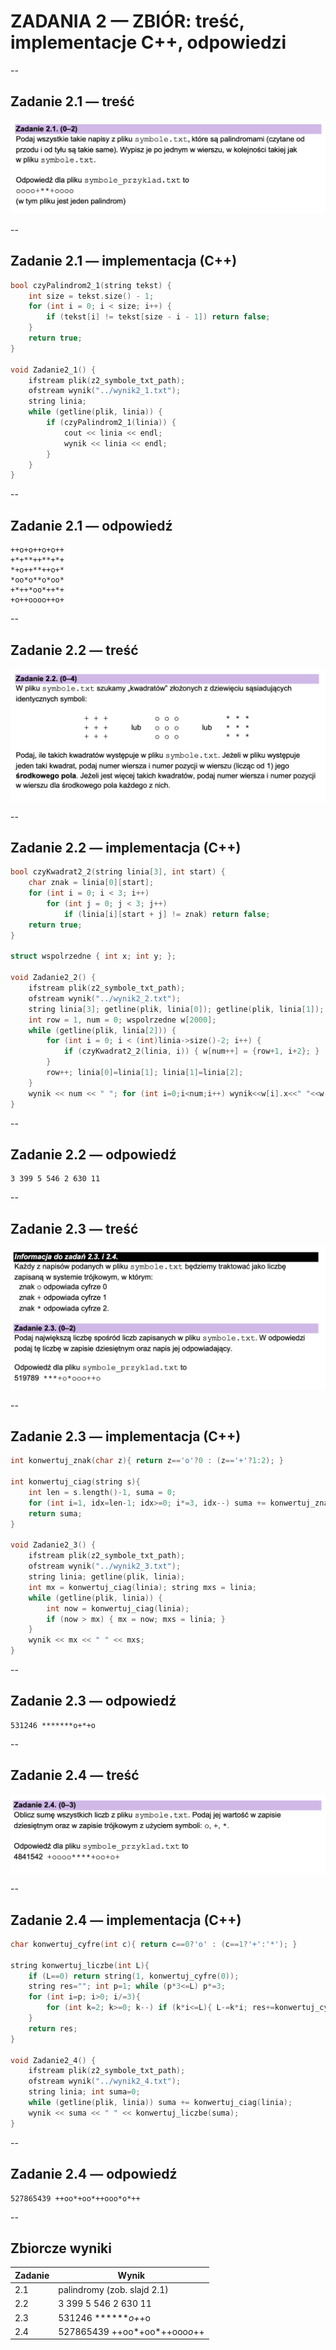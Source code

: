 # ZADANIA 2 — ZBIÓR: treść, implementacje C++, odpowiedzi

--

## Zadanie 2.1 — treść
![Zadanie 2.1](media/2025-zad-2-1.png)

--

## Zadanie 2.1 — implementacja (C++)
```cpp
bool czyPalindrom2_1(string tekst) {
    int size = tekst.size() - 1;
    for (int i = 0; i < size; i++) {
        if (tekst[i] != tekst[size - i - 1]) return false;
    }
    return true;
}

void Zadanie2_1() {
    ifstream plik(z2_symbole_txt_path);
    ofstream wynik("../wynik2_1.txt");
    string linia;
    while (getline(plik, linia)) {
        if (czyPalindrom2_1(linia)) {
            cout << linia << endl;
            wynik << linia << endl;
        }
    }
}
```

--

## Zadanie 2.1 — odpowiedź
```
++o+o++o+o++
+*+**++**+*+
*+o++**++o+*
*oo*o**o*oo*
+*++*oo*++*+
+o++oooo++o+
```

--

## Zadanie 2.2 — treść
![Zadanie 2.2](media/2025-zad-2-2.png)

--

## Zadanie 2.2 — implementacja (C++)
```cpp
bool czyKwadrat2_2(string linia[3], int start) {
    char znak = linia[0][start];
    for (int i = 0; i < 3; i++)
        for (int j = 0; j < 3; j++)
            if (linia[i][start + j] != znak) return false;
    return true;
}

struct wspolrzedne { int x; int y; };

void Zadanie2_2() {
    ifstream plik(z2_symbole_txt_path);
    ofstream wynik("../wynik2_2.txt");
    string linia[3]; getline(plik, linia[0]); getline(plik, linia[1]);
    int row = 1, num = 0; wspolrzedne w[2000];
    while (getline(plik, linia[2])) {
        for (int i = 0; i < (int)linia->size()-2; i++) {
            if (czyKwadrat2_2(linia, i)) { w[num++] = {row+1, i+2}; }
        }
        row++; linia[0]=linia[1]; linia[1]=linia[2];
    }
    wynik << num << " "; for (int i=0;i<num;i++) wynik<<w[i].x<<" "<<w[i].y<<" ";
}
```

--

## Zadanie 2.2 — odpowiedź
```
3 399 5 546 2 630 11
```

--

## Zadanie 2.3 — treść
![Zadanie 2.3](media/2025-zad-2-3.png)

--

## Zadanie 2.3 — implementacja (C++)
```cpp
int konwertuj_znak(char z){ return z=='o'?0 : (z=='+'?1:2); }

int konwertuj_ciag(string s){
    int len = s.length()-1, suma = 0;
    for (int i=1, idx=len-1; idx>=0; i*=3, idx--) suma += konwertuj_znak(s[idx])*i;
    return suma;
}

void Zadanie2_3() {
    ifstream plik(z2_symbole_txt_path);
    ofstream wynik("../wynik2_3.txt");
    string linia; getline(plik, linia);
    int mx = konwertuj_ciag(linia); string mxs = linia;
    while (getline(plik, linia)) {
        int now = konwertuj_ciag(linia);
        if (now > mx) { mx = now; mxs = linia; }
    }
    wynik << mx << " " << mxs;
}
```

--

## Zadanie 2.3 — odpowiedź
```
531246 *******o+*+o
```

--

## Zadanie 2.4 — treść
![Zadanie 2.4](media/2025-zad-2-4.png)

--

## Zadanie 2.4 — implementacja (C++)
```cpp
char konwertuj_cyfre(int c){ return c==0?'o' : (c==1?'+':'*'); }

string konwertuj_liczbe(int L){
    if (L==0) return string(1, konwertuj_cyfre(0));
    string res=""; int p=1; while (p*3<=L) p*=3;
    for (int i=p; i>0; i/=3){
        for (int k=2; k>=0; k--) if (k*i<=L){ L-=k*i; res+=konwertuj_cyfre(k); break; }
    }
    return res;
}

void Zadanie2_4() {
    ifstream plik(z2_symbole_txt_path);
    ofstream wynik("../wynik2_4.txt");
    string linia; int suma=0;
    while (getline(plik, linia)) suma += konwertuj_ciag(linia);
    wynik << suma << " " << konwertuj_liczbe(suma);
}
```

--

## Zadanie 2.4 — odpowiedź
```
527865439 ++oo*+oo*++ooo*o*++
```

--

## Zbiorcze wyniki
| Zadanie | Wynik |
|----------|--------|
| 2.1 | palindromy (zob. slajd 2.1) |
| 2.2 | 3 399 5 546 2 630 11 |
| 2.3 | 531246 *******o+*+o |
| 2.4 | 527865439 ++oo*+oo*++ooo*o*++ |

